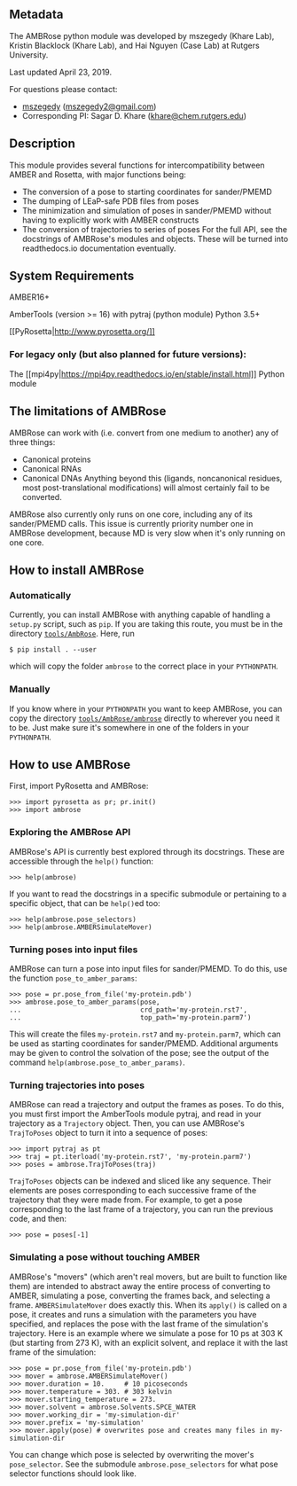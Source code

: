 ## Metadata

The AMBRose python module was developed by mszegedy (Khare Lab), Kristin Blacklock (Khare Lab), and Hai Nguyen (Case Lab) at Rutgers University.

Last updated April 23, 2019. 

For questions please contact: 
- [mszegedy](https://github.com/mszegedy) ([mszegedy2@gmail.com](mszegedy2@gmail.com))
- Corresponding PI: Sagar D. Khare ([khare@chem.rutgers.edu](khare@chem.rutgers.edu))

## Description
This module provides several functions for intercompatibility between AMBER and Rosetta, with major functions being:
- The conversion of a pose to starting coordinates for sander/PMEMD
- The dumping of LEaP-safe PDB files from poses
- The minimization and simulation of poses in sander/PMEMD without having to explicitly work with AMBER constructs
- The conversion of trajectories to series of poses
For the full API, see the docstrings of AMBRose's modules and objects. These will be turned into readthedocs.io documentation eventually.

## System Requirements
AMBER16+

AmberTools (version >= 16) with pytraj (python module)
Python 3.5+

[[PyRosetta|http://www.pyrosetta.org/]]

### For legacy only (but also planned for future versions):

The [[mpi4py|https://mpi4py.readthedocs.io/en/stable/install.html]] Python module

## The limitations of AMBRose

AMBRose can work with (i.e. convert from one medium to another) any of three things:
- Canonical proteins
- Canonical RNAs
- Canonical DNAs
Anything beyond this (ligands, noncanonical residues, most post-translational modifications) will almost certainly fail to be converted.

AMBRose also currently only runs on one core, including any of its sander/PMEMD calls. This issue is currently priority number one in AMBRose development, because MD is very slow when it's only running on one core.

## How to install AMBRose
### Automatically
Currently, you can install AMBRose with anything capable of handling a `setup.py` script, such as `pip`. If you are taking this route, you must be in the directory [`tools/AmbRose`](https://github.com/RosettaCommons/tools/tree/master/AmbRose). Here, run

```
$ pip install . --user
```

which will copy the folder `ambrose` to the correct place in your `PYTHONPATH`.

### Manually

If you know where in your `PYTHONPATH` you want to keep AMBRose, you can copy the directory [`tools/AmbRose/ambrose`](https://github.com/RosettaCommons/tools/tree/master/AmbRose/ambrose) directly to wherever you need it to be. Just make sure it's somewhere in one of the folders in your `PYTHONPATH`.

## How to use AMBRose

First, import PyRosetta and AMBRose:

```
>>> import pyrosetta as pr; pr.init()
>>> import ambrose
```

### Exploring the AMBRose API

AMBRose's API is currently best explored through its docstrings. These are accessible through the `help()` function:

```
>>> help(ambrose)
```

If you want to read the docstrings in a specific submodule or pertaining to a specific object, that can be `help()`ed too:

```
>>> help(ambrose.pose_selectors)
>>> help(ambrose.AMBERSimulateMover)
```

### Turning poses into input files

AMBRose can turn a pose into input files for sander/PMEMD. To do this, use the function `pose_to_amber_params`:

```
>>> pose = pr.pose_from_file('my-protein.pdb')
>>> ambrose.pose_to_amber_params(pose,
...                              crd_path='my-protein.rst7',
...                              top_path='my-protein.parm7')
```

This will create the files `my-protein.rst7` and `my-protein.parm7`, which can be used as starting coordinates for sander/PMEMD. Additional arguments may be given to control the solvation of the pose; see the output of the command `help(ambrose.pose_to_amber_params)`.

### Turning trajectories into poses

AMBRose can read a trajectory and output the frames as poses. To do this, you must first import the AmberTools module pytraj, and read in your trajectory as a `Trajectory` object. Then, you can use AMBRose's `TrajToPoses` object to turn it into a sequence of poses:

```
>>> import pytraj as pt
>>> traj = pt.iterload('my-protein.rst7', 'my-protein.parm7')
>>> poses = ambrose.TrajToPoses(traj)
```

`TrajToPoses` objects can be indexed and sliced like any sequence. Their elements are poses corresponding to each successive frame of the trajectory that they were made from. For example, to get a pose corresponding to the last frame of a trajectory, you can run the previous code, and then:

```
>>> pose = poses[-1]
```

### Simulating a pose without touching AMBER

AMBRose's "movers" (which aren't real movers, but are built to function like them) are intended to abstract away the entire process of converting to AMBER, simulating a pose, converting the frames back, and selecting a frame. `AMBERSimulateMover` does exactly this. When its `apply()` is called on a pose, it creates and runs a simulation with the parameters you have specified, and replaces the pose with the last frame of the simulation's trajectory. Here is an example where we simulate a pose for 10 ps at 303 K (but starting from 273 K), with an explicit solvent, and replace it with the last frame of the simulation:

```
>>> pose = pr.pose_from_file('my-protein.pdb')
>>> mover = ambrose.AMBERSimulateMover()
>>> mover.duration = 10.     # 10 picoseconds
>>> mover.temperature = 303. # 303 kelvin
>>> mover.starting_temperature = 273.
>>> mover.solvent = ambrose.Solvents.SPCE_WATER
>>> mover.working_dir = 'my-simulation-dir'
>>> mover.prefix = 'my-simulation'
>>> mover.apply(pose) # overwrites pose and creates many files in my-simulation-dir
```

You can change which pose is selected by overwriting the mover's `pose_selector`. See the submodule `ambrose.pose_selectors` for what pose selector functions should look like.